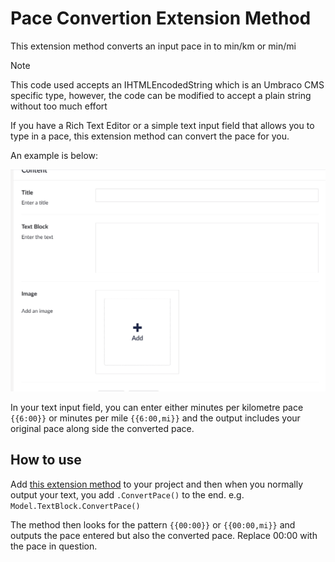 # Pace Convertion Extension Method
This extension method converts an input pace in to min/km or min/mi

>[!NOTE]
> This code used accepts an IHTMLEncodedString which is an Umbraco CMS specific type, however, the code can be modified
> to accept a plain string without too much effort

If you have a Rich Text Editor or a simple text input field that allows you to type in a pace, this extension method can convert the pace for you. 

An example is below: 

![Demo of the pace convertion working](assets/paceDemo.gif)

In your text input field, you can enter either minutes per kilometre pace `{{6:00}}` or minutes per mile `{{6:00,mi}}` and the output includes your original pace along side the converted pace. 

## How to use

Add [this extension method](code/PaceConvertionExtension.cs) to your project and then when you normally output your text, you add `.ConvertPace()` to the end.
e.g. `Model.TextBlock.ConvertPace()`

The method then looks for the pattern `{{00:00}}` or `{{00:00,mi}}` and outputs the pace entered but also the converted pace. Replace 00:00 with the pace in question.
